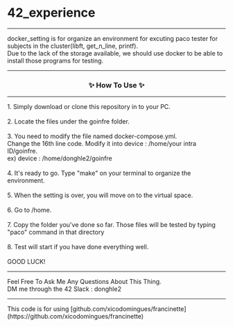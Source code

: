 # 42_experience
<hr>
docker_setting is for organize an environment for excuting paco tester for subjects in the cluster(libft, get_n_line, printf).
<br>
Due to the lack of the storage available, we should use docker to be able to install those programs for testing.

<hr>
<h3 align="center">✨ How To Use ✨</h3>
<hr>
1. Simply download or clone this repository in to your PC.
<br>
<br>
2. Locate the files under the goinfre folder.
<br>
<br>
3. You need to modify the file named docker-compose.yml. 
<br>
Change the 16th line code. Modify it into device : /home/your intra ID/goinfre.
<br>
ex) device : /home/donghle2/goinfre
<br>
<br>
4. It's ready to go. Type "make" on your terminal to organize the environment.
<br>
<br>
5. When the setting is over, you will move on to the virtual space.
<br>
<br>
6. Go to /home.
<br>
<br>
7. Copy the folder you've done so far. Those files will be tested by typing "paco" command in that directory
<br>
<br>
8. Test will start if you have done everything well.
<br>
<br>
GOOD LUCK!
<br>

<hr>
Feel Free To Ask Me Any Questions About This Thing.
<br>
DM me through the 42 Slack : donghle2
<hr>
This code is for using [github.com/xicodomingues/francinette](https://github.com/xicodomingues/francinette)
